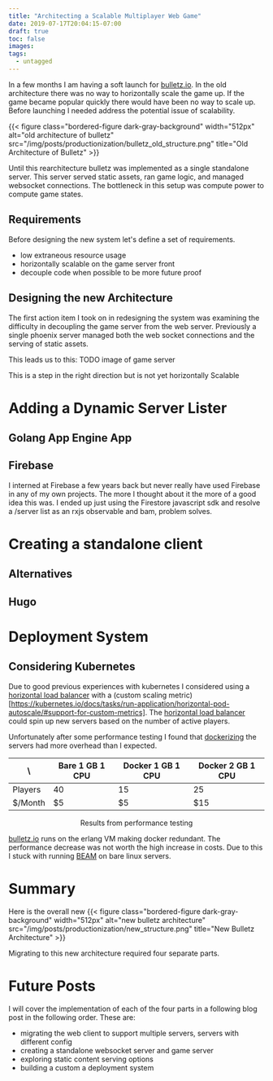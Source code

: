 ```yaml
---
title: "Architecting a Scalable Multiplayer Web Game"
date: 2019-07-17T20:04:15-07:00
draft: true
toc: false
images:
tags:
  - untagged
---
```


In a few months I am having a soft launch for [bulletz.io](https://bulletz.io).
In the old architecture there was no way to horizontally scale the game up.
If the game became popular quickly there would have been no way to scale up.
Before launching I needed address the potential issue of scalability.

{{< figure class="bordered-figure dark-gray-background" width="512px" alt="old architecture of bulletz" src="/img/posts/productionization/bulletz_old_structure.png" title="Old Architecture of Bulletz" >}}

Until this rearchitecture bulletz was implemented as a single standalone server.
This server served static assets, ran game logic, and managed websocket connections.
The bottleneck in this setup was compute power to compute game states.

## Requirements
Before designing the new system let's define a set of requirements.
- low extraneous resource usage
- horizontally scalable on the game server front
- decouple code when possible to be more future proof 

## Designing the new Architecture
The first action item I took on in redesigning the system was examining the difficulty in decoupling the game server from the web server.
Previously a single phoenix server managed both the web socket connections and the serving of static assets.

This leads us to this:
TODO image of game server

This is a step in the right direction but is not yet horizontally Scalable

# Adding a Dynamic Server Lister
## Golang App Engine App
## Firebase
I interned at Firebase a few years back but never really have used Firebase in any of my own projects.
The more I thought about it the more of a good idea this was.
I ended up just using the Firestore javascript sdk and resolve a /server list as an rxjs observable and bam, problem solves.

# Creating a standalone client
## Alternatives
## Hugo

# Deployment System
## Considering Kubernetes
Due to good previous experiences with kubernetes I considered using a [horizontal load balancer](https://kubernetes.io/docs/tasks/run-application/horizontal-pod-autoscale-walkthrough/) with a (custom scaling metric)[https://kubernetes.io/docs/tasks/run-application/horizontal-pod-autoscale/#support-for-custom-metrics].
The [horizontal load balancer](https://kubernetes.io/docs/tasks/run-application/horizontal-pod-autoscale-walkthrough/) could spin up new servers based on the number of active players.

Unfortunately after some performance testing I found that [dockerizing](https://www.docker.com/) the servers had more overhead than I expected.

\       | Bare 1 GB 1 CPU | Docker 1 GB 1 CPU | Docker 2 GB 1 CPU |
--------|-----------------|-------------------|-------------------|
Players | 40              | 15                | 25                |
$/Month | $5              | $5                | $15               |
<center>Results from performance testing</center>

[bulletz.io](https://bulletz.io) runs on the erlang VM making docker redundant.
The performance decrease was not worth the high increase in costs.
Due to this I stuck with running [BEAM](https://en.wikipedia.org/wiki/BEAM_(Erlang_virtual_machine)) on bare linux servers.

# Summary

Here is the overall new
{{< figure class="bordered-figure dark-gray-background" width="512px" alt="new bulletz architecture" src="/img/posts/productionization/new_structure.png" title="New Bulletz Architecture" >}}

Migrating to this new architecture required four separate parts.

# Future Posts

I will cover the implementation of each of the four parts in a following blog post in the following order.
These are:
- migrating the web client to support multiple servers, servers with different config
- creating a standalone websocket server and game server
- exploring static content serving options
- building a custom a deployment system
